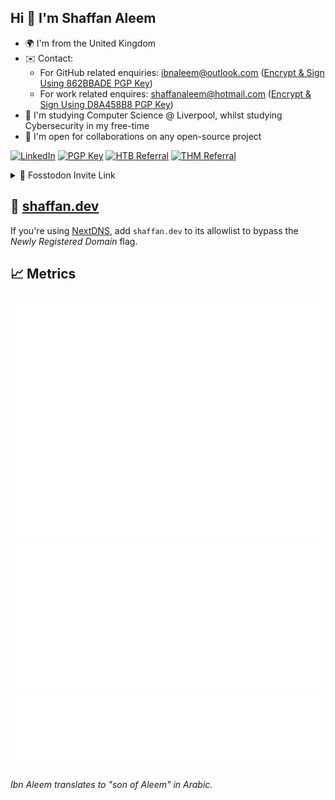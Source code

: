 ## Hi 👋 I'm Shaffan Aleem
- 🌍 I'm from the United Kingdom
- ✉️ Contact:
   - For GitHub related enquiries: [ibnaleem@outlook.com](mailto:ibnaleem@outlook.com) ([Encrypt & Sign Using 862BBADE PGP Key](https://github.com/ibnaleem/ibnaleem/blob/main/public_key.asc))
   - For work related enquires: [shaffanaleem@hotmail.com](mailto:shaffanaleem@hotmail.com) ([Encrypt & Sign Using D8A458B8 PGP Key](https://keys.openpgp.org/search?q=shaffanaleem%40hotmail.com))
- 🧠 I'm studying Computer Science @ Liverpool, whilst studying Cybersecurity in my free-time
- 🤝 I'm open for collaborations on any open-source project

[![LinkedIn](https://img.shields.io/badge/https%3A%2F%2Fwww.linkedin.com%2Fin%2Fshaffan-aleem-b7a852255%2F?style=for-the-badge&logo=LinkedIn&logoColor=blue&label=LinkedIn&labelColor=black&color=blue)](https://www.linkedin.com/in/shaffan-aleem-b7a852255/)
[![PGP Key](https://img.shields.io/badge/PGP%20Key-8A2BE2?style=for-the-badge&logo=monkeytie)](https://github.com/ibnaleem/ibnaleem/blob/main/public_key.asc)
[![HTB Referral](https://img.shields.io/badge/HTB%20referral-htb?style=for-the-badge&logo=hackthebox&color=black
)](https://referral.hackthebox.com/mz8xH59)
[![THM Referral](https://img.shields.io/badge/$5%20tryhackme%20referral-thm?style=for-the-badge&logo=tryhackme&logoColor=red&color=white
)](https://tryhackme.com/signup?referrer=64afc131a763aa00600408cb)

<details close>
<summary>🔗 Fosstodon Invite Link</summary>
<br><blockquote>https://fosstodon.org/invite/YFHD9yq</blockquote></br>
</details>

<a rel="me" href="https://fosstodon.org/@ibnaleem"></a>
## 🔗 [shaffan.dev](https://shaffan.dev)
If you're using [NextDNS](https://my.nextdns.io/954a5b/allowlist), add `shaffan.dev` to its allowlist to bypass the *Newly Registered Domain* flag.
## 📈 Metrics
![Metrics](/github-metrics.svg) 
![Activity](/metrics.plugin.activity.svg) 
![Mildly Interesting](/metrics.plugin.habits.facts.svg)
###### *Ibn Aleem translates to "son of Aleem" in Arabic.*
